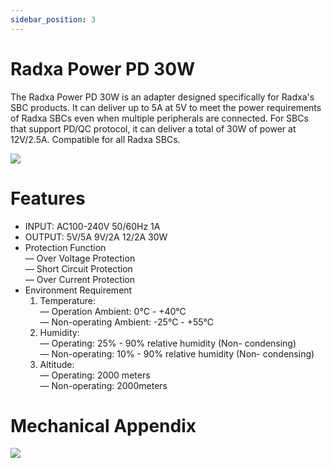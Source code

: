 ```yaml
---
sidebar_position: 3
---
```


# Radxa Power PD 30W

The Radxa Power PD 30W is an adapter designed specifically for Radxa's SBC products. It can deliver up to 5A at 5V to meet the power requirements of Radxa SBCs even when multiple peripherals are connected. For SBCs that support PD/QC protocol, it can deliver a total of 30W of power at 12V/2.5A. Compatible for all Radxa SBCs.

![](/img/accessories/power-pd-30w-2.webp)

# Features

- INPUT: AC100-240V 50/60Hz 1A
- OUTPUT: 5V/5A 9V/2A 12/2A 30W
- Protection Function  
   — Over Voltage Protection  
   — Short Circuit Protection  
   — Over Current Protection
- Environment Requirement
  1. Temperature:  
     — Operation Ambient: 0℃ - +40℃  
     — Non-operating Ambient: -25℃ - +55℃
  2. Humidity:  
     — Operating: 25% - 90% relative humidity (Non- condensing)  
     — Non-operating: 10% - 90% relative humidity (Non- condensing)
  3. Altitude:  
     — Operating: 2000 meters  
     — Non-operating: 2000meters

# Mechanical Appendix

![](/img/accessories/power-pd-30w-mechanical.webp)
